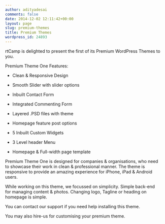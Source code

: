 ```yaml
---
author: adityadesai
comments: false
date: 2014-12-02 12:11:42+00:00
layout: page
slug: premium-themes
title: Premium Themes
wordpress_id: 24893
---
```


rtCamp is delighted to present the first of its Premium WordPress Themes to you.

Premium Theme One Features:



	
  * Clean & Responsive Design

	
  * Smooth Slider with slider options

	
  * Inbuilt Contact Form

	
  * Integrated Commenting Form

	
  * Layered .PSD files with theme

	
  * Homepage feature post options

	
  * 5 Inbuilt Custom Widgets

	
  * 3 Level header Menu

	
  * Homepage & Full-width page template


Premium Theme One is designed for companies & organisations, who need to showcase their work in clean & professional manner. The theme is responsive to provide an amazing experience for iPhone, iPad & Android users.

While working on this theme, we focussed on simplicity. Simple back-end for managing content & photos. Changing logo, Tagline or heading on homepage is simple.

You can contact our support if you need help installing this theme.

You may also hire-us for customising your premium theme.
